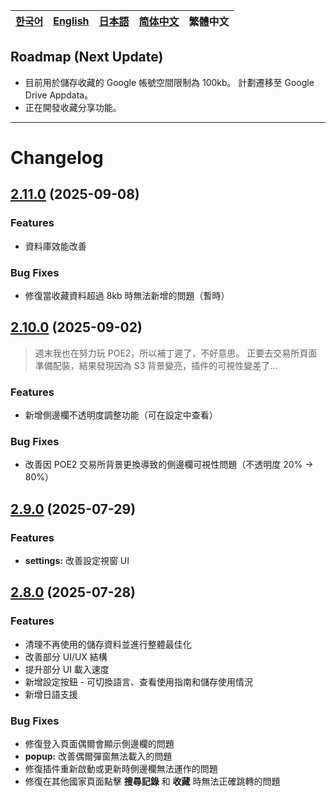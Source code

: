 | [한국어](../ko/notice.md) | [English](../en/notice.md) | [日本語](../ja/notice.md) | [简体中文](../zh_CN/notice.md) | **繁體中文** |
|---|---|---|---|---|

## Roadmap (Next Update)

- 目前用於儲存收藏的 Google 帳號空間限制為 100kb。
計劃遷移至 Google Drive Appdata。
- 正在開發收藏分享功能。

---

# Changelog

## [2.11.0](https://github.com/NERDHEAD-lab/POE2-Trade-Butler/compare/2.10.0...2.11.0) (2025-09-08)

### Features

- 資料庫效能改善

### Bug Fixes

- 修復當收藏資料超過 8kb 時無法新增的問題（暫時）

## [2.10.0](https://github.com/NERDHEAD-lab/POE2-Trade-Butler/compare/2.9.0...2.10.0) (2025-09-02)

> 週末我也在努力玩 POE2，所以補丁遲了，不好意思。
> 正要去交易所頁面準備配裝，結果發現因為 S3 背景變亮，插件的可視性變差了...


### Features

- 新增側邊欄不透明度調整功能（可在設定中查看）

### Bug Fixes

- 改善因 POE2 交易所背景更換導致的側邊欄可視性問題（不透明度 20% -> 80%）

## [2.9.0](https://github.com/NERDHEAD-lab/POE2-Trade-Butler/compare/2.8.0...2.9.0) (2025-07-29)

### Features

- **settings:** 改善設定視窗 UI

## [2.8.0](https://github.com/NERDHEAD-lab/POE2-Trade-Butler/compare/2.7.0...2.8.0) (2025-07-28)

### Features

- 清理不再使用的儲存資料並進行整體最佳化
- 改善部分 UI/UX 結構
- 提升部分 UI 載入速度
- 新增設定按鈕 - 可切換語言、查看使用指南和儲存使用情況
- 新增日語支援

### Bug Fixes

- 修復登入頁面偶爾會顯示側邊欄的問題
- **popup:** 改善偶爾彈窗無法載入的問題
- 修復插件重新啟動或更新時側邊欄無法運作的問題
- 修復在其他國家頁面點擊 **搜尋記錄** 和 **收藏** 時無法正確跳轉的問題